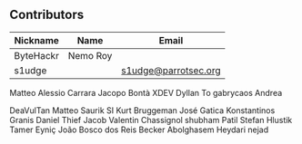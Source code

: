 ## Contributors

|    Nickname   |       Name         |              Email                |
| ------------- | ------------------ | --------------------------------- |
|    ByteHackr   |     Nemo Roy       |                              |
|     s1udge     |                   | s1udge@parrotsec.org |    
Matteo Alessio Carrara 
Jacopo Bontà 
XDEV 
Dyllan To 
gabrycaos 
Andrea 

DeaVulTan 
Matteo 
Saurik SI 
Kurt Bruggeman 
José Gatica 
Konstantinos Granis 
Daniel Thief 
Jacob 
Valentin Chassignol 
shubham Patil 
Stefan Hlustik 
Tamer Eyniç 
João Bosco dos Reis Becker 
Abolghasem Heydari nejad
